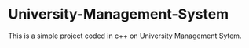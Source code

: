 # University-Management-System
 
This is a simple project coded in c++ on University Management Sytem.
